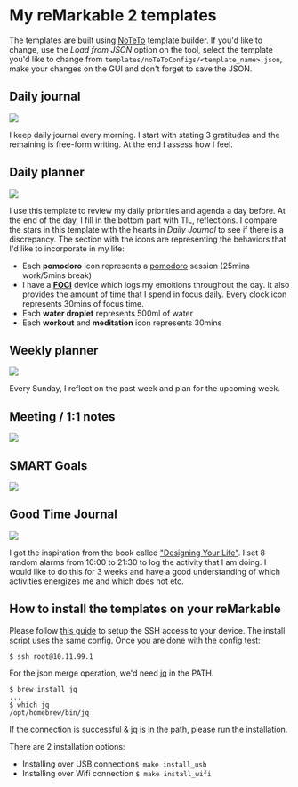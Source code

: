 # My reMarkable 2 templates

The templates are built using [NoTeTo](https://noteto.needleinthehay.de/) template builder. If you'd like to change, use the *Load from JSON* option on the tool, select the template you'd like to change from ```templates/noTeToConfigs/<template_name>.json```, make your changes on the GUI and don't forget to save the JSON.

## Daily journal
![](templates/pngs/journal.png)

I keep daily journal every morning. I start with stating 3 gratitudes and the remaining is free-form writing. At the end I assess how I feel.

## Daily planner
![](templates/pngs/daily_planner.png)

I use this template to review my daily priorities and agenda a day before. At the end of the day, I fill in the bottom part with TIL, reflections. I compare the stars in this template with the hearts in *Daily Journal* to see if there is a discrepancy. The section with the icons are representing the behaviors that I'd like to incorporate in my life:

* Each **pomodoro** icon represents a [pomodoro](https://todoist.com/productivity-methods/pomodoro-technique) session (25mins work/5mins break)
* I have a [**FOCI**](https://fociai.com/) device which logs my emoitions throughout the day. It also provides the amount of time that I spend in focus daily. Every clock icon represents 30mins of focus time.
* Each **water droplet** represents 500ml of water
* Each **workout** and **meditation** icon represents 30mins


## Weekly planner
![](templates/pngs/weekly_planner.png)

Every Sunday, I reflect on the past week and plan for the upcoming week.

## Meeting / 1:1 notes
![](templates/pngs/meeting_notes.png)

## SMART Goals
![](templates/pngs/goals.png)

## Good Time Journal
![](templates/pngs/gt_journal.png)

I got the inspiration from the book called ["Designing Your Life"](https://designingyour.life/the-book/). I set 8 random alarms from 10:00 to 21:30 to log the activity that I am doing. I would like to do this for 3 weeks and have a good understanding of which activities energizes me and which does not etc.

## How to install the templates on your reMarkable

Please follow [this guide](https://philerb.com/2021/12/26/remarkable-tablet-ssh/) to setup the SSH access to your device. The install script uses the same config. Once you are done with the config test:

```
$ ssh root@10.11.99.1
```

For the json merge operation, we'd need [jq](https://github.com/stedolan/jq) in the PATH.

```
$ brew install jq
...
$ which jq
/opt/homebrew/bin/jq
```

If the connection is successful & jq is in the path, please run the installation.

There are 2 installation options:

* Installing over USB connection```$ make install_usb```
* Installing over Wifi connection ```$ make install_wifi```
